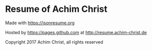 # Resume of Achim Christ

Made with https://jsonresume.org

Hosted by https://pages.github.com at http://resume.achim-christ.de

Copyright 2017 Achim Christ, all rights reserved
